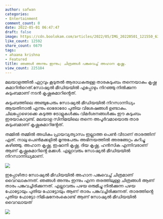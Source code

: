 ```yaml
---
author: safwan
categories:
- Entertainment
comment_count: 0
date: 2022-05-01 06:47:47
draft: false
image: https://cdn.boolokam.com/articles/2022/05/IMG_20220501_121550_634-1024x926.jpg
like_count: 12592
share_count: 6679
tags:
- ahaana krishna
- Featured
title: ഞങ്ങൾ അന്നും ഇന്നും; ചിത്രങ്ങൾ പങ്കുവെച്ച് അഹാന കൃഷ്ണ.
view_count: 225184
---
```


മലയാളത്തിൽ ഏറ്റവും കൂടുതൽ ആരാധകരുള്ള താരകുടുംബം തന്നെയാകും കൃഷ്ണ കുമാറിൻറെത്.സോഷ്യൽ മീഡിയയിൽ എപ്പോഴും നിറഞ്ഞു നിൽക്കുന്ന കുടുംബമാണ് നടൻ കൃഷ്ണകുമാറിൻ്റെത്.

കുടുംബത്തിലെ അഞ്ചുപേരും സോഷ്യൽ മീഡിയയിൽ നിറസാന്നിധ്യം ആയതിനാൽ എന്നും ഓരോരോ പുതിയ വിശേഷങ്ങൾ ഉണ്ടാകും. ചിലപ്പോഴൊക്കെ കടുത്ത ട്രോളുകൾക്കും വിമർശനങ്ങൾക്കും ഈ കുടുംബം ഇരയാകാറുണ്ട്. മലയാള സിനിമയിലെ തന്നെ അപൂർവമായൊരു താര കുടുംബമാണ് കൃഷ്ണകുമാറിൻ്റേത്.

തമ്മിൽ തമ്മിൽ അധികം പ്രായവ്യത്യാസം ഇല്ലാത്ത പെൺ വീടാണ് താരത്തിന് ഏത്. നാലു പെൺമക്കളിൽ മൂന്നുപേരും അഭിനയത്തിൽ അരങ്ങേറ്റം കുറിച്ചു കഴിഞ്ഞു. അഹാന കൃഷ്ണ, ഇഷാനി കൃഷ്ണ, ദിയ കൃഷ്ണ, ഹൻസിക എന്നിവരാണ് ആണ് കൃഷ്ണകുമാറിൻ്റെ മക്കൾ. എല്ലാവരും സോഷ്യൽ മീഡിയയിൽ നിറസാന്നിധ്യമാണ്.

![](https://cdn.boolokam.com/articles/2022/05/IMG_20220501_121550_634-1024x926.jpg)

ഇപ്പോഴിതാ സോഷ്യൽ മീഡിയയിൽ അഹാന പങ്കുവെച്ച് ചിത്രമാണ് വൈറലാകുന്നത്. ഞങ്ങൾ അന്നും ഇന്നും എന്ന തരത്തിലുള്ള ചിത്രങ്ങൾ ആണ് താരം പങ്കുവച്ചിരിക്കുന്നത്. എല്ലാവരും പഴയ ഒരുമിച്ചു നിൽക്കുന്ന പഴയ ഫോട്ടോയും പുതിയ ഫോട്ടോയും ആണ് താരം പങ്കുവച്ചിരിക്കുന്നത്. താരത്തിൻ്റെ പുതിയ ഫോട്ടോ നിമിഷനേരംകൊണ്ട് ആണ് സോഷ്യൽ മീഡിയയിൽ വൈറലായത്

![](https://cdn.boolokam.com/articles/2022/05/IMG_20220501_121544_896-897x1024.jpg)